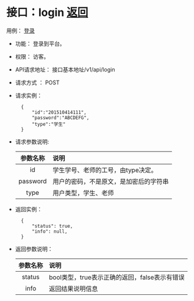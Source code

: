 ﻿<!-- markdownlint-disable MD033-->
<!-- 禁止MD033类型的警告 https://www.npmjs.com/package/markdownlint -->

# 接口：login  [返回](../README.md)
用例： [登录](../用例/登录.md)
- 功能：
    登录到平台。
    
- 权限：
    访客。    
    
- API请求地址： 
    接口基本地址/v1/api/login

- 请求方式 ：
    POST

- 请求实例：

        {
            "id":"201510414111",
            "password":"ABCDEFG",
            "type":"学生"
        }
        
- 请求参数说明:        

  |参数名称|说明|
  |:---------:|:--------------------------------------------------------|      
  |id|学生学号、老师的工号，由type决定。|
  |password|用户的密码，不是原文，是加密后的字符串| 
  |type|用户类型，学生、老师|
  
- 返回实例：

        { 
            "status": true,
            "info": null,    
        }
 
- 返回参数说明：    
 
  |参数名称|说明|
  |:---------:|:--------------------------------------------------------|      
  |status|bool类型，true表示正确的返回，false表示有错误|
  |info|返回结果说明信息|